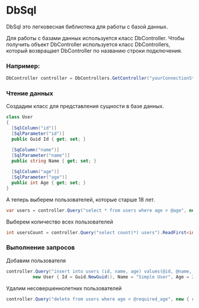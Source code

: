# DbSql

DbSql это легковесная библиотека для работы с базой данных.

Для работы с базами данных используется класс DbController.
Чтобы получить объект DbController используется класс DbControllers, который возвращает DbController по названию строки подключения.

### Например:


```cs
DbController controller = DbControllers.GetController("yourConnectionStringName");
```

### Чтение данных

Создадим класс для представления сущности в базе данных.

```cs
class User
{
  [SqlColumn("id")]
  [SqlParameter("id")]
  public Guid Id { get; set; }

  [SqColumn("name")]
  [SqlParameter("name")]
  public string Name { get; set; }
  
  [SqlColumn("age")]
  [SqlParameter("age")]
  public int Age { get; set; }
}
```
А теперь выберем пользователей, которые старше 18 лет.

```cs
var users = controller.Query("select * from users where age > @age", new { age = 18 }).Read(() => new User());
```

Выберем количество всех пользователей

```cs
int usersCount = controller.Query("select count(*) users").ReadFirst<int>();
```

### Выполнение запросов

Добавим пользователя

```cs
controller.Query("insert into users (id, name, age) values(@id, @name, @age)", 
          new User { Id = Guid.NewGuid(), Name = "Simple User", Age = 21 } ).Execute();
```
Удалим несовершеннолетних пользователей

```cs
controller.Query("delete from users where age < @required_age", new { required_age = 18 }).Execute();
```

